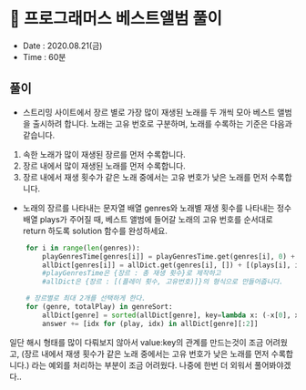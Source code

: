 # 🐶 프로그래머스 베스트앨범 풀이
- Date : 2020.08.21(금)
- Time : 60분

## 풀이

- 스트리밍 사이트에서 장르 별로 가장 많이 재생된 노래를 두 개씩 모아 베스트 앨범을 출시하려 합니다. 노래는 고유 번호로 구분하며, 노래를 수록하는 기준은 다음과 같습니다.

1. 속한 노래가 많이 재생된 장르를 먼저 수록합니다.
2. 장르 내에서 많이 재생된 노래를 먼저 수록합니다.
3. 장르 내에서 재생 횟수가 같은 노래 중에서는 고유 번호가 낮은 노래를 먼저 수록합니다.<br>
- 노래의 장르를 나타내는 문자열 배열 genres와 노래별 재생 횟수를 나타내는 정수 배열 plays가 주어질 때, 베스트 앨범에 들어갈 노래의 고유 번호를 순서대로 return 하도록 solution 함수를 완성하세요.

```python
    for i in range(len(genres)):
        playGenresTime[genres[i]] = playGenresTime.get(genres[i], 0) + plays[i]
        allDict[genres[i]] = allDict.get(genres[i], []) + [(plays[i], i)]
        #playGenresTime은 {장르 : 총 재생 횟수}로 제작하고
        #allDict은 {장르 : [(플레이 횟수, 고유번호)]}의 형식으로 만들어줍니다.
```

```python
    # 장르별로 최대 2개를 선택하게 한다.
    for (genre, totalPlay) in genreSort:
        allDict[genre] = sorted(allDict[genre], key=lambda x: (-x[0], x[1]))
        answer += [idx for (play, idx) in allDict[genre][:2]]
```

일단 해시 형태를 많이 다뤄보지 않아서 value:key의 관계를 만드는것이 조금 어려웠고, (장르 내에서 재생 횟수가 같은 노래 중에서는 고유 번호가 낮은 노래를 먼저 수록합니다.) 라는 예외를 처리하는 부분이 조금 어려웠다. 나중에 한번 더 외워서 풀어봐야겠다..
